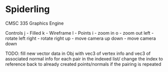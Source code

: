 # Spiderling
CMSC 335 Graphics Engine

Controls
j - Filled
k - Wireframe
l - Points
i - zoom in
o - zoom out
left - rotate left
right - rotate right
up - move camera up
down - move camera down


TODO:
fill new vector<VEC6> data in Obj with vec3 of vertex info and vec3 of associated normal info for each pair in the indexed list/ change the index to reference back to already created points/normals if the pairing is repeated
